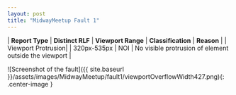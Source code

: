 ```yaml
---
layout: post
title: "MidwayMeetup Fault 1"
---
```

| **Report Type** | **Distinct RLF** | **Viewport Range** | **Classification** | **Reason** |
| Viewport Protrusion|  | 320px-535px | NOI | No visible protrusion of element outside the viewport | 

![Screenshot of the fault]({{ site.baseurl }}/assets/images/MidwayMeetup/fault1/viewportOverflowWidth427.png){: .center-image }